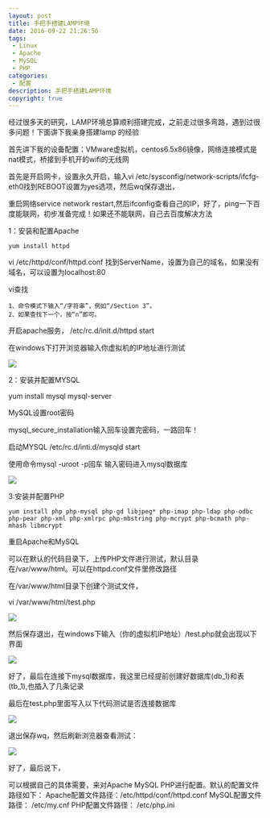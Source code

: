 ```yaml
---
layout: post
title: 手把手搭建LAMP环境
date: 2016-09-22 21:26:56
tags:
 - Linux
 - Apache
 - MySQL
 - PHP
categories:
 - 配置
description: 手把手搭建LAMP环境
copyright: true
---
```


经过很多天的研究，LAMP环境总算顺利搭建完成，之前走过很多弯路，遇到过很多问题！下面讲下我亲身搭建lamp 的经验

首先讲下我的设备配置：VMware虚拟机，centos6.5x86镜像，网络连接模式是nat模式，桥接到手机开的wifi的无线网

首先是开启网卡，设置永久开启，输入vi /etc/sysconfig/network-scripts/ifcfg-eth0找到REBOOT设置为yes选项，然后wq保存退出，

重启网络service network restart,然后ifconfig查看自己的IP，好了，ping一下百度能联网，初步准备完成！如果还不能联网，自己去百度解决方法

1：安装和配置Apache

	yum install httpd

vi /etc/httpd/conf/httpd.conf  找到ServerName，设置为自己的域名，如果没有域名，可以设置为localhost:80

vi查找
```
1、命令模式下输入“/字符串”，例如“/Section 3”。
2、如果查找下一个，按“n”即可。
```
开启apache服务， /etc/rc.d/init.d/httpd start

在windows下打开浏览器输入你虚拟机的IP地址进行测试

![](/uploads/2016-09-22/4.png)

2：安装并配置MYSQL

yum install mysql mysql-server

MySQL设置root密码

mysql_secure_installation输入回车设置完密码，一路回车！

启动MYSQL    /etc/rc.d/inti.d/mysqld start

使用命令mysql -uroot -p回车 输入密码进入mysql数据库

![](/uploads/2016-09-22/5.png)

3:安装并配置PHP

	yum install php php-mysql php-gd libjpeg* php-imap php-ldap php-odbc php-pear php-xml php-xmlrpc php-mbstring php-mcrypt php-bcmath php-mhash libmcrypt  

重启Apache和MySQL

可以在默认的代码目录下，上传PHP文件进行测试，默认目录在/var/www/html。可以在httpd.conf文件里修改路径

在/var/www/html目录下创建个测试文件，

vi /var/www/html/test.php

![](/uploads/2016-09-22/6.png)

然后保存退出，在windows下输入（你的虚拟机IP地址）/test.php就会出现以下界面

![](/uploads/2016-09-22/7.png)

好了，最后在连接下mysql数据库，我这里已经提前创建好数据库(db_1)和表(tb_1),也插入了几条记录

最后在test.php里面写入以下代码测试是否连接数据库

![](/uploads/2016-09-22/8.png)

退出保存wq，然后刷新浏览器查看测试：

![](/uploads/2016-09-22/9.png)

好了，最后说下，

可以根据自己的具体需要，来对Apache MySQL PHP进行配置。默认的配置文件路径如下：
Apache配置文件路径：/etc/httpd/conf/httpd.conf
MySQL配置文件路径： /etc/my.cnf
PHP配置文件路径：     /etc/php.ini